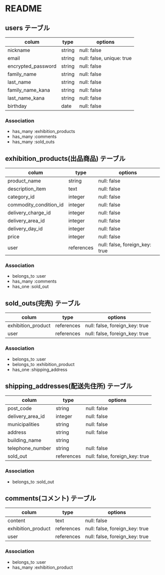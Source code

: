 # README

## users テーブル
| colum                | type      | options                  |
| -------------------- | --------- | ------------------------ |
| nickname             | string    | null: false              |
| email                | string    | null: false, unique: true|
| encrypted_password   | string    | null: false              |
| family_name          | string    | null: false              |
| last_name            | string    | null: false              |
| family_name_kana     | string    | null: false              |
| last_name_kana       | string    | null: false              |
| birthday             | date      | null: false              |

### Association
- has_many :exhibition_products
- has_many :comments
- has_many :sold_outs

## exhibition_products(出品商品) テーブル
| colum                   | type        | options                        |
| ----------------------- | ----------- | ------------------------------ |
| product_name            | string      | null: false                    |
| description_item        | text        | null: false                    |
| category_id             | integer     | null: false                    |
| commodity_condition_id  | integer     | null: false                    |
| delivery_charge_id      | integer     | null: false                    |
| delivery_area_id        | integer     | null: false                    |
| delivery_day_id         | integer     | null: false                    |
| price                   | integer     | null: false                    |
| user                    | references  | null: false, foreign_key: true |

### Association
- belongs_to :user
- has_many :comments
- has_one :sold_out

## sold_outs(完売) テーブル
| colum                   | type        | options                        |
| ----------------------- | ----------- | ------------------------------ |
| exhibition_product      | references  | null: false, foreign_key: true |
| user                    | references  | null: false, foreign_key: true |

### Association
- belongs_to :user
- belongs_to :exhibition_product
- has_one :shipping_address

## shipping_addresses(配送先住所) テーブル
| colum                | type        | options                        |
| -------------------- | ----------- | ------------------------------ |
| post_code            | string      | null: false                    |
| delivery_area_id     | integer     | null: false                    |
| municipalities       | string      | null: false                    |
| address              | string      | null: false                    |
| building_name        | string      |                                |
| telephone_number     | string      | null: false                    |
| sold_out             | references  | null: false, foreign_key: true |

### Association
- belongs_to :sold_out


## comments(コメント) テーブル
| colum                | type        | options                        |
| -------------------- | ----------- | ------------------------------ |
| content              | text        | null: false                    | 
| exhibition_product   | references  | null: false, foreign_key: true |
| user                 | references  | null: false, foreign_key: true |

### Association
- belongs_to :user
- has_many   :exhibition_product
